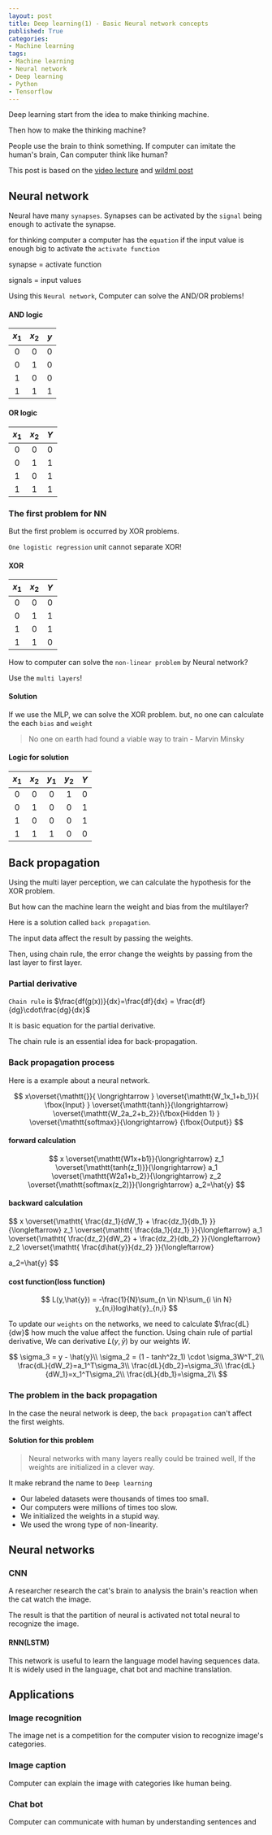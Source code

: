 ```yaml
---
layout: post
title: Deep learning(1) - Basic Neural network concepts
published: True
categories:
- Machine learning
tags:
- Machine learning
- Neural network
- Deep learning
- Python
- Tensorflow
---
```




Deep learning start from the idea to make thinking machine.

Then how to make the thinking machine?

People use the brain to think something. If computer can imitate the human's brain, Can computer think like human?



This post is based on the [video lecture](https://www.inflearn.com/course/기본적인-머신러닝-딥러닝-강좌/) and [wildml post](http://www.wildml.com/2015/09/implementing-a-neural-network-from-scratch/)



<!--more-->

## Neural network

Neural have many `synapses`. Synapses can be activated by the `signal` being enough to activate the synapse.

for thinking computer a computer has the `equation` if the input value is enough big to activate the `activate function`



synapse = activate function

signals = input values



Using this `Neural network`, Computer can solve the AND/OR problems!



#### AND logic

| $x_1$ | $x_2$ | $y$  |
| :---: | :---: | :--: |
|   0   |   0   |  0   |
|   0   |   1   |  0   |
|   1   |   0   |  0   |
|   1   |   1   |  1   |



#### OR logic

| $x_1$ | $x_2$ | $Y$  |
| :---: | :---: | :--: |
|   0   |   0   |  0   |
|   0   |   1   |  1   |
|   1   |   0   |  1   |
|   1   |   1   |  1   |





### The first problem for NN

But the first problem is occurred by XOR problems.

`One logistic regression` unit cannot separate XOR!





#### XOR

| $x_1$ | $x_2$ | $Y$  |
| :---: | :---: | :--: |
|   0   |   0   |  0   |
|   0   |   1   |  1   |
|   1   |   0   |  1   |
|   1   |   1   |  0   |

 

How to computer can solve the `non-linear problem` by Neural network?



Use the `multi layers`!

#### Solution

If we use the MLP, we can solve the XOR problem. but, no one can calculate the each `bias` and `weight`



> No one on earth had found a viable way to train - Marvin Minsky



#### Logic for solution

| $x_1$ | $x_2$ | $y_1$ | $y_2$ | $Y$  |
| :---: | :---: | :---: | :---: | :--: |
|   0   |   0   |   0   |   1   |  0   |
|   0   |   1   |   0   |   0   |  1   |
|   1   |   0   |   0   |   0   |  1   |
|   1   |   1   |   1   |   0   |  0   |







## Back propagation

Using the multi layer perception, we can calculate the hypothesis for the XOR problem.

But how can the machine learn the weight and bias from the multilayer?

Here is a solution called `back propagation`.





The input data affect the result by passing the weights. 

Then, using chain rule, the error change the weights by passing from the last layer to first layer.



### Partial derivative

`Chain rule` is $\frac{df(g(x))}{dx}=\frac{df}{dx} = \frac{df}{dg}\cdot\frac{dg}{dx}$



It is basic equation for the partial derivative.

The chain rule is an essential idea for back-propagation.



### Back propagation process



Here is a example about a neural network.


$$
x\overset{\mathtt{}}{ \longrightarrow } 
\overset{\mathtt{W_1x_1+b_1}}{ \fbox{Input} } 
\overset{\mathtt{tanh}}{\longrightarrow}
\overset{\mathtt{W_2a_2+b_2}}{\fbox{Hidden 1} } 
\overset{\mathtt{softmax}}{\longrightarrow} 
{\fbox{Output}}
$$


#### forward calculation

$$
x
\overset{\mathtt{W1x+b1}}{\longrightarrow}
z_1
\overset{\mathtt{tanh(z_1)}}{\longrightarrow}
a_1
\overset{\mathtt{W2a1+b_2}}{\longrightarrow} 
z_2
\overset{\mathtt{softmax(z_2)}}{\longrightarrow}
a_2=\hat{y}
$$



#### backward calculation

$$
x
\overset{\mathtt{ \frac{dz_1}{dW_1} + \frac{dz_1}{db_1} }}{\longleftarrow}
z_1
\overset{\mathtt{ \frac{da_1}{dz_1} }}{\longleftarrow}
a_1
\overset{\mathtt{  \frac{dz_2}{dW_2} + \frac{dz_2}{db_2} }}{\longleftarrow} 
z_2
\overset{\mathtt{ \frac{d\hat{y}}{dz_2} }}{\longleftarrow}

a_2=\hat{y}
$$





#### cost function(loss function)

$$
L(y,\hat{y}) = -\frac{1}{N}\sum_{n \in N}\sum_{i \in N} y_{n,i}log\hat{y}_{n,i}
$$



To update our `weights` on the networks, we need to calculate $\frac{dL}{dw}$ how much the value affect the function. Using chain rule of partial derivative, We can derivative $L(y,\hat{y})$ by our weights $W$.


$$
\sigma_3 = y - \hat{y}\\
\sigma_2 = (1 - tanh^2z_1) \cdot \sigma_3W^T_2\\
\frac{dL}{dW_2}=a_1^T\sigma_3\\
\frac{dL}{db_2}=\sigma_3\\
\frac{dL}{dW_1}=x_1^T\sigma_2\\
\frac{dL}{db_1}=\sigma_2\\
$$



### The problem in the back propagation

In the case the neural network is deep, the `back propagation` can't affect the first weights.



#### Solution for this problem

>  Neural networks with many layers really could be trained well, If the weights are initialized in a clever way.



It make rebrand the name to `Deep learning`



- Our labeled datasets were thousands of times too small.
- Our computers were millions of times too slow.
- We initialized the weights in a stupid way.
- We used the wrong type of non-linearity.




## Neural networks

### CNN

A researcher research the cat's brain to analysis the  brain's reaction when the cat watch the image.

The result is that the partition of neural is activated not total neural to recognize the image.



#### RNN(LSTM)

This network is useful to learn the language model having sequences data. It is widely used in the language, chat bot and machine translation.





## Applications



### Image recognition

The image net is a competition for the computer vision to recognize image's categories.



### Image caption

Computer can explain the image with categories like human being.



###  Chat bot

Computer can communicate with human by understanding sentences and 



